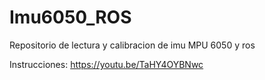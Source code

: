 # Imu6050_ROS
 Repositorio de lectura y calibracion de imu MPU 6050 y ros

Instrucciones:
https://youtu.be/TaHY4OYBNwc
